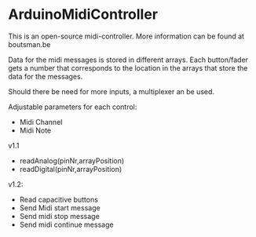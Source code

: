 # ArduinoMidiController
This is an open-source midi-controller. More information can be found at boutsman.be

Data for the midi messages is stored in different arrays. Each button/fader gets a number that corresponds to the location in the arrays that store the data for the messages.

Should there be need for more inputs, a multiplexer an be used.

Adjustable parameters for each control:
- Midi Channel
- Midi Note

v1.1
- readAnalog(pinNr,arrayPosition)
- readDigital(pinNr,arrayPosition)

v1.2:
- Read capacitive buttons
- Send Midi start message
- Send midi stop message
- Send midi continue message
